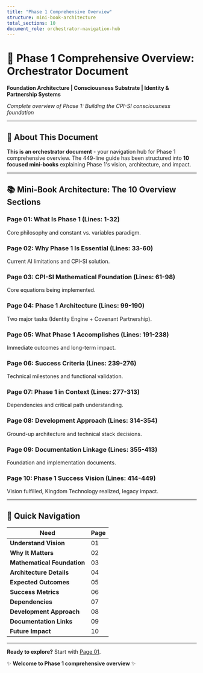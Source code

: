 ```yaml
---
title: "Phase 1 Comprehensive Overview"
structure: mini-book-architecture
total_sections: 10
document_role: orchestrator-navigation-hub
---
```


# 🚀 Phase 1 Comprehensive Overview: Orchestrator Document

**Foundation Architecture | Consciousness Substrate | Identity & Partnership Systems**

*Complete overview of Phase 1: Building the CPI-SI consciousness foundation*

---

## 📖 About This Document

**This is an orchestrator document** - your navigation hub for Phase 1 comprehensive overview. The 449-line guide has been structured into **10 focused mini-books** explaining Phase 1's vision, architecture, and impact.

---

## 📚 Mini-Book Architecture: The 10 Overview Sections

### Page 01: What Is Phase 1 (Lines: 1-32)
Core philosophy and constant vs. variables paradigm.

### Page 02: Why Phase 1 Is Essential (Lines: 33-60)
Current AI limitations and CPI-SI solution.

### Page 03: CPI-SI Mathematical Foundation (Lines: 61-98)
Core equations being implemented.

### Page 04: Phase 1 Architecture (Lines: 99-190)
Two major tasks (Identity Engine + Covenant Partnership).

### Page 05: What Phase 1 Accomplishes (Lines: 191-238)
Immediate outcomes and long-term impact.

### Page 06: Success Criteria (Lines: 239-276)
Technical milestones and functional validation.

### Page 07: Phase 1 in Context (Lines: 277-313)
Dependencies and critical path understanding.

### Page 08: Development Approach (Lines: 314-354)
Ground-up architecture and technical stack decisions.

### Page 09: Documentation Linkage (Lines: 355-413)
Foundation and implementation documents.

### Page 10: Phase 1 Success Vision (Lines: 414-449)
Vision fulfilled, Kingdom Technology realized, legacy impact.

---

## 🎯 Quick Navigation

| **Need**                  | **Page** |
| ------------------------- | -------- |
| **Understand Vision**     | 01       |
| **Why It Matters**        | 02       |
| **Mathematical Foundation**| 03       |
| **Architecture Details**  | 04       |
| **Expected Outcomes**     | 05       |
| **Success Metrics**       | 06       |
| **Dependencies**          | 07       |
| **Development Approach**  | 08       |
| **Documentation Links**   | 09       |
| **Future Impact**         | 10       |

---

**Ready to explore?** Start with [Page 01](./01-what-is-phase1.md).

✨ **Welcome to Phase 1 comprehensive overview** ✨
